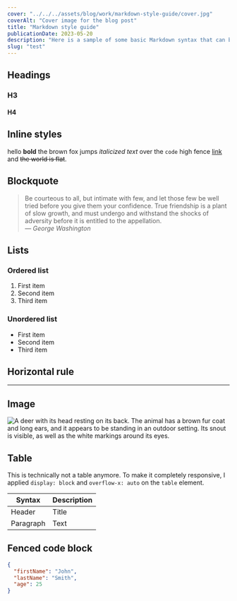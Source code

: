```yaml
---
cover: "../../../assets/blog/work/markdown-style-guide/cover.jpg"
coverAlt: "Cover image for the blog post"
title: "Markdown style guide"
publicationDate: 2023-05-20
description: "Here is a sample of some basic Markdown syntax that can be used when writing Markdown content in Astro."
slug: "test"
---
```


## Headings

### H3

#### H4

## Inline styles

hello **bold** the brown fox jumps _italicized text_ over the `code` high fence [link](https://example.com) and ~~the world is flat~~.

## Blockquote

> Be courteous to all, but intimate with few, and let those few be well tried before you give them your confidence. True friendship is a plant of slow growth, and must undergo and withstand the shocks of adversity before it is entitled to the appellation.<br>
> — <cite>George Washington</cite>
## Lists

### Ordered list

1. First item
2. Second item
3. Third item

### Unordered list

- First item
- Second item
- Third item

## Horizontal rule

---

## Image

![A deer with its head resting on its back. The animal has a brown fur coat and long ears, and it appears to be standing in an outdoor setting. Its snout is visible, as well as the white markings around its eyes.](../../assets/blog/markdown-style-guide/example-image.jpg)

## Table

This is technically not a table anymore. To make it completely responsive, I applied `display: block` and `overflow-x: auto` on the `table` element.

| Syntax    | Description |
| --------- | ----------- |
| Header    | Title       |
| Paragraph | Text        |

## Fenced code block

```json
{
  "firstName": "John",
  "lastName": "Smith",
  "age": 25
}
```
